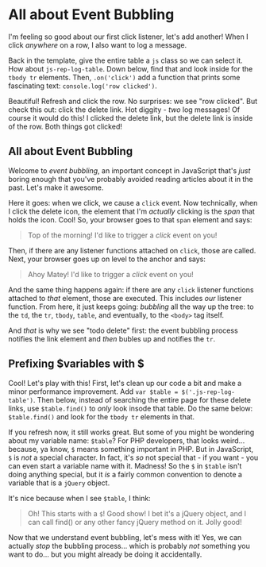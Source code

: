 # All about Event Bubbling

I'm feeling so good about our first click listener, let's add another! When I click
*anywhere* on a row, I also want to log a message.

Back in the template, give the entire table a `js` class so we can select it. How
about `js-rep-log-table`. Down below, find that and look inside for the `tbody tr`
elements. Then, `.on('click')` add a function that prints some fascinating text:
`console.log('row clicked')`.

Beautiful! Refresh and click the row. No surprises: we see "row clicked". But check
this out: click the delete link. Hot diggity - *two* log messages! Of course it would
do this! I clicked the delete link, but the delete link is inside of the row. Both
things got clicked!

## All about Event Bubbling

Welcome to *event bubbling*, an important concept in JavaScript that's *just* boring
enough that you've probably avoided reading articles about it in the past. Let's make
it awesome.

Here it goes: when we click, we cause a `click` event. Now technically, when I click
the delete icon, the element that I'm *actually* clicking is the *span* that holds
the icon. Cool! So, your browser goes to that `span` element and says:

> Top of the morning! I'd like to trigger a *click* event on you!

Then, if there are any listener functions attached on `click`, those are called.
Next, your browser goes up on level to the anchor and says:

> Ahoy Matey! I'd like to trigger a *click* event on you!

And the same thing happens again: if there are any `click` listener functions attached
to *that* element, those are executed. This includes *our* listener function. From
here, it just keeps going: *bubbling* all the way up the tree: to the `td`, the `tr`,
`tbody`, `table`, and eventually, to the `<body>` tag itself.

And *that* is why we see "todo delete" first: the event bubbling process notifies
the link element and *then* bubles up and notifies the `tr`.

## Prefixing $variables with $

Cool! Let's play with this! First, let's clean up our code a bit and make a minor
performance improvement. Add `var $table = $('.js-rep-log-table')`. Then below, instead
of searching the entire page for these delete links, use `$table.find()` to *only*
look insode that table. Do the same below: `$table.find()` and look for the `tbody tr`
elements in that.

If you refresh now, it still works great. But some of you might be wondering about
my variable name: `$table`? For PHP developers, that looks weird... because, ya know,
`$` means something important in PHP. But in JavaScript, `$` is *not* a special character.
In fact, it's *so* not special that - if you want - you can even start a variable
name with it. Madness! So the `$` in `$table` isn't doing anything special, but it
*is* a fairly common convention to denote a variable that is a `jQuery` object.

It's nice because when I see `$table`, I think:

> Oh! This starts with a `$`! Good show! I bet it's a jQuery object, and I can call
> find() or any other fancy jQuery method on it. Jolly good!

Now that we understand event bubbling, let's mess with it! Yes, we can actually
*stop* the bubbling process... which is probably *not* something you want to do...
but you might already be doing it accidentally.
